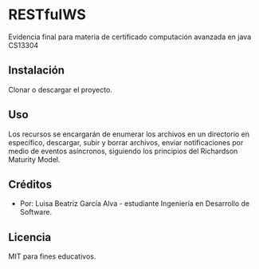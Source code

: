 # RESTfulWS
Evidencia final para materia de certificado computación avanzada en java CS13304

## Instalación
Clonar o descargar el proyecto.

## Uso
Los recursos se encargarán de enumerar los archivos en un directorio en específico, descargar, subir y borrar archivos, enviar notificaciones por medio de eventos asíncronos, siguiendo los principios del Richardson Maturity Model.

## Créditos
 - Por: Luisa Beatriz García Alva - estudiante Ingeniería en Desarrollo de Software.

## Licencia
MIT para fines educativos.
